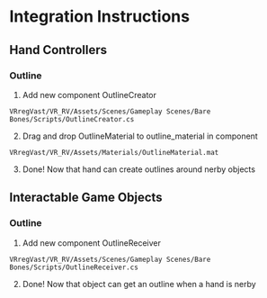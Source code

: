 # Integration Instructions

## Hand Controllers

### Outline

1. Add new component OutlineCreator
```
VRregVast/VR_RV/Assets/Scenes/Gameplay Scenes/Bare Bones/Scripts/OutlineCreator.cs
```

2. Drag and drop OutlineMaterial to outline_material in component
```
VRregVast/VR_RV/Assets/Materials/OutlineMaterial.mat
```

3. Done! Now that hand can create outlines around nerby objects

## Interactable Game Objects

### Outline

1. Add new component OutlineReceiver
```
VRregVast/VR_RV/Assets/Scenes/Gameplay Scenes/Bare Bones/Scripts/OutlineReceiver.cs
```

2. Done! Now that object can get an outline when a hand is nerby
